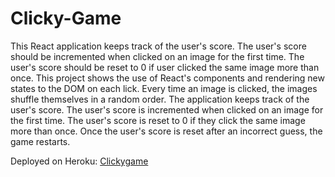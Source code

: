 # Clicky-Game
This React application keeps track of the user's score. The user's score should be incremented when clicked on an image for the first time. The user's score should be reset to 0 if user clicked the same image more than once. This project shows the use of React's components and rendering new states to the DOM on each lick.  Every time an image is clicked, the images shuffle themselves in a random order. The application keeps track of the user's score. The user's score is incremented when clicked on an image for the first time. The user's score is reset to 0 if they click the same image more than once. Once the user's score is reset after an incorrect guess, the game restarts.

Deployed on Heroku: [Clickygame]( https://zeynabkarampour.github.io/Clicky-Game/)
